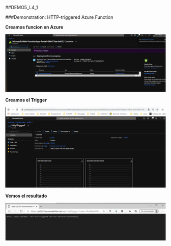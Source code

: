##DEMO5_L4_1

###Demonstration: HTTP-triggered Azure Function

**Creamos funcion en Azure**

![funcion_reada](funcion_reada.PNG)



**Creamos el Trigger**

![trigger](trigger.PNG)

**Vemos el resultado**

![resultado2](resultado.PNG)
